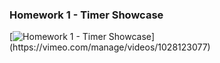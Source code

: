 ### Homework 1 - Timer Showcase
[![Homework 1 - Timer Showcase]("https://i.vimeocdn.com/video/1948207510-914f6cb5afda9a2ecd308e191ac9eec951fdcd7b8b7c90e0f893dc5938535dbe-d?f=webp")](https://vimeo.com/manage/videos/1028123077)
